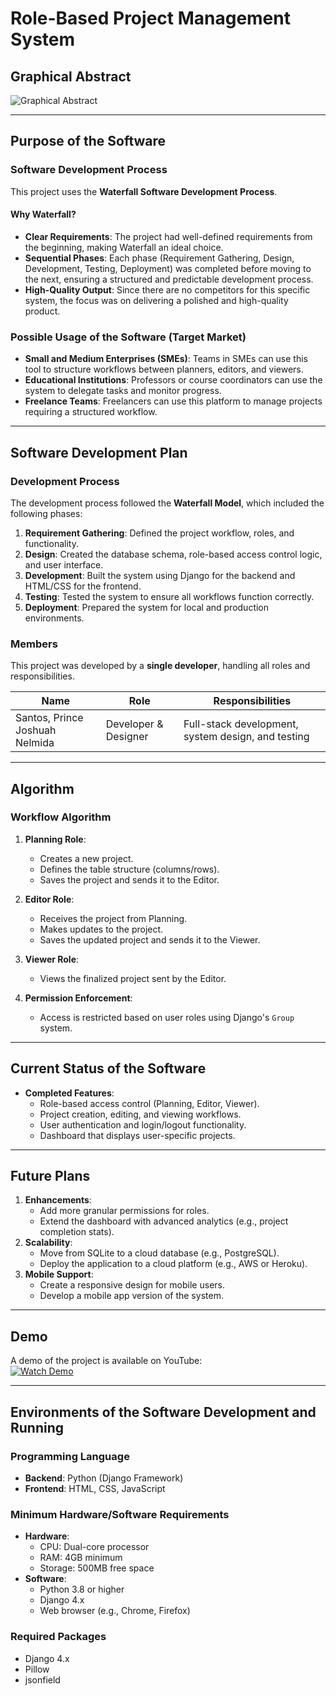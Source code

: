 # Role-Based Project Management System

## Graphical Abstract
![Graphical Abstract](path/to/graphical_abstract.png)  

---

## Purpose of the Software

### Software Development Process
This project uses the **Waterfall Software Development Process**.

#### Why Waterfall?
- **Clear Requirements**: The project had well-defined requirements from the beginning, making Waterfall an ideal choice.
- **Sequential Phases**: Each phase (Requirement Gathering, Design, Development, Testing, Deployment) was completed before moving to the next, ensuring a structured and predictable development process.
- **High-Quality Output**: Since there are no competitors for this specific system, the focus was on delivering a polished and high-quality product.

### Possible Usage of the Software (Target Market)
- **Small and Medium Enterprises (SMEs)**: Teams in SMEs can use this tool to structure workflows between planners, editors, and viewers.
- **Educational Institutions**: Professors or course coordinators can use the system to delegate tasks and monitor progress.
- **Freelance Teams**: Freelancers can use this platform to manage projects requiring a structured workflow.

---

## Software Development Plan

### Development Process
The development process followed the **Waterfall Model**, which included the following phases:
1. **Requirement Gathering**: Defined the project workflow, roles, and functionality.
2. **Design**: Created the database schema, role-based access control logic, and user interface.
3. **Development**: Built the system using Django for the backend and HTML/CSS for the frontend.
4. **Testing**: Tested the system to ensure all workflows function correctly.
5. **Deployment**: Prepared the system for local and production environments.

### Members
This project was developed by a **single developer**, handling all roles and responsibilities.

| **Name**                |     **Role**             | **Responsibilities**                                 |
|----------------|----------------------|-----------------------------------------------------|
| Santos, Prince Joshuah Nelmida    | Developer & Designer| Full-stack development, system design, and testing  |

---

## Algorithm

### Workflow Algorithm
1. **Planning Role**:
   - Creates a new project.
   - Defines the table structure (columns/rows).
   - Saves the project and sends it to the Editor.

2. **Editor Role**:
   - Receives the project from Planning.
   - Makes updates to the project.
   - Saves the updated project and sends it to the Viewer.

3. **Viewer Role**:
   - Views the finalized project sent by the Editor.

4. **Permission Enforcement**:
   - Access is restricted based on user roles using Django's `Group` system.

---

## Current Status of the Software
- **Completed Features**:
  - Role-based access control (Planning, Editor, Viewer).
  - Project creation, editing, and viewing workflows.
  - User authentication and login/logout functionality.
  - Dashboard that displays user-specific projects.

---

## Future Plans
1. **Enhancements**:
   - Add more granular permissions for roles.
   - Extend the dashboard with advanced analytics (e.g., project completion stats).
2. **Scalability**:
   - Move from SQLite to a cloud database (e.g., PostgreSQL).
   - Deploy the application to a cloud platform (e.g., AWS or Heroku).
3. **Mobile Support**:
   - Create a responsive design for mobile users.
   - Develop a mobile app version of the system.

---

## Demo
A demo of the project is available on YouTube:  
[![Watch Demo](https://img.youtube.com/vi/VIDEO_ID/0.jpg)](https://www.youtube.com/watch?v=VIDEO_ID)  

---

## Environments of the Software Development and Running

### Programming Language
- **Backend**: Python (Django Framework)
- **Frontend**: HTML, CSS, JavaScript

### Minimum Hardware/Software Requirements
- **Hardware**:
  - CPU: Dual-core processor
  - RAM: 4GB minimum
  - Storage: 500MB free space
- **Software**:
  - Python 3.8 or higher
  - Django 4.x
  - Web browser (e.g., Chrome, Firefox)

### Required Packages
- Django 4.x
- Pillow
- jsonfield
